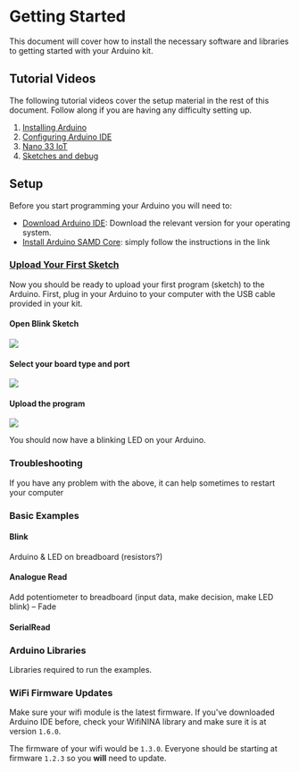 # Getting Started

This document will cover how to install the necessary software and libraries to getting started with your Arduino kit.

## Tutorial Videos

The following tutorial videos cover the setup material in the rest of this document. Follow along if you are having any difficulty setting up.

1. [Installing Arduino](https://media.ed.ac.uk/media/1+Installing+Arduino/1_3ccyec92)
2. [Configuring Arduino IDE](https://media.ed.ac.uk/media/2+Configuring+Arduino+IDE/1_2xnvhgkj)
3. [Nano 33 IoT](https://media.ed.ac.uk/media/3+Nano+33+IoT/1_p7ufan0z)
4. [Sketches and debug](https://media.ed.ac.uk/media/4+Sketches+and+debug/1_uwmvsir1)

## Setup

Before you start programming your Arduino you will need to:

- [Download Arduino IDE](https://www.arduino.cc/en/Main/Software#download): Download the relevant version for your operating system.
- [Install Arduino SAMD Core](https://www.arduino.cc/en/Guide/NANO33IoT#use-your-arduino-nano-33-iot-on-the-arduino-desktop-ide): simply follow the instructions in the link


### [Upload Your First Sketch](https://www.arduino.cc/en/Guide/NANO33IoT#use-your-arduino-nano-33-iot-with-the-arduino-iot-cloud#open-your-first-sketch)

Now you should be ready to upload your first program (sketch) to the Arduino. First, plug in your Arduino to your computer with the USB cable provided in your kit.

#### Open Blink Sketch

![](https://www.arduino.cc/en/uploads/Guide/Blynk%20Select.jpg)

#### Select your board type and port

![](https://www.arduino.cc/wiki/static/9ceac239b6306535ca8f47077d11bf8a/9c311/NANOIOT_BoardSel.jpg)

#### Upload the program

![](https://www.arduino.cc/wiki/static/0bd943210336ba4022b1b4e493775d82/008e2/UNO_Upload.png)

You should now have a blinking LED on your Arduino.

### Troubleshooting

If you have any problem with the above, it can help sometimes to restart your computer

### Basic Examples


#### Blink

Arduino & LED on breadboard (resistors?)

#### Analogue Read

Add potentiometer to breadboard (input data, make decision, make LED blink) – Fade

#### SerialRead


### Arduino Libraries

Libraries required to run the examples.

### WiFi Firmware Updates

Make sure your wifi module is the latest firmware. If you've downloaded Arduino IDE before, check your WifiNINA library and make sure it is at version `1.6.0`.

The firmware of your wifi would be `1.3.0`. Everyone should be starting at firmware `1.2.3` so you **will** need to update.
